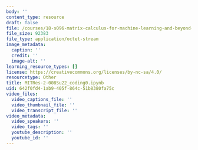 ```yaml
---
body: ''
content_type: resource
draft: false
file: /courses/18-s096-matrix-calculus-for-machine-learning-and-beyond-january-iap-2022/mitres-2-008su22_coding0.ipynb
file_size: 92383
file_type: application/octet-stream
image_metadata:
  caption: ''
  credit: ''
  image-alt: ''
learning_resource_types: []
license: https://creativecommons.org/licenses/by-nc-sa/4.0/
resourcetype: Other
title: MITRes-2-008Su22_coding0.ipynb
uid: 642f0fd4-1ab9-405f-864c-51b8380fa75c
video_files:
  video_captions_file: ''
  video_thumbnail_file: ''
  video_transcript_file: ''
video_metadata:
  video_speakers: ''
  video_tags: ''
  youtube_description: ''
  youtube_id: ''
---
```

